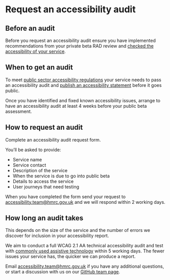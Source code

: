 # Request an accessibility audit

## Before an audit

Before you request an accessibility audit ensure you have implemented recommendations from your  private beta RAD review and [checked the accessibility of your service](check-your-services-accessibility-before-you-get-an-audit.md).

## When to get an audit

To meet [public sector accessibility regulations](https://www.gov.uk/guidance/accessibility-requirements-for-public-sector-websites-and-apps) your service needs to pass an accessibility audit and [publish an accessibility statement](publish-an-accessibility-statement-before-your-service-goes-public.md) before it goes public.

Once you have identified and fixed known accessibility issues, arrange to have an accessibility audit at least 4 weeks before your public beta assessment.

## How to request an audit

Complete an accessibility audit request form.

You’ll be asked to provide:

- Service name
- Service contact
- Description of the service
- When the service is due to go into public beta
- Details to access the service
- User journeys that need testing

When you have completed the form send your request to <accessibility.team@hmrc.gov.uk> and we will respond within 2 working days.

## How long an audit takes

This depends on the size of the service and the number of errors we discover for inclusion in your accessibility report.

We aim to conduct a full WCAG 2.1 AA technical accessibility audit and test with [commonly used assistive technology](https://www.gov.uk/service-manual/technology/testing-with-assistive-technologies) within 5 working days. The fewer issues your service has, the quicker we can produce a report.

Email <accessibility.team@hmrc.gov.uk> if you have any additional questions, or start a discussion with us on our [GitHub team page](https://github.com/orgs/hmrc/teams/disc).
